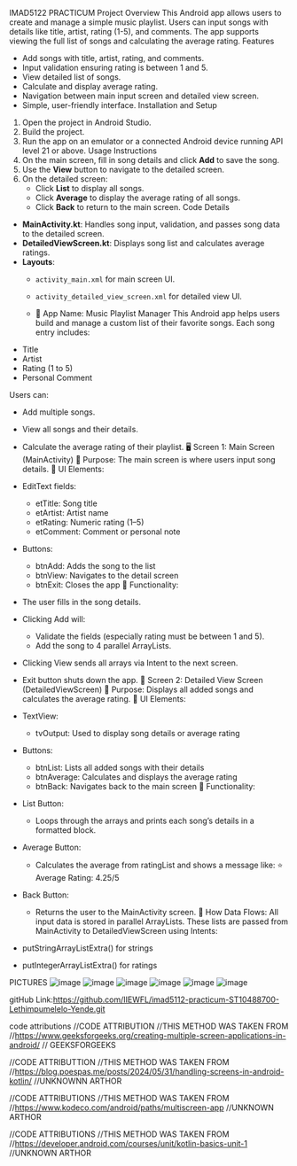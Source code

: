 IMAD5122 PRACTICUM Project Overview
This Android app allows users to create and manage a simple music playlist. Users can input songs with details like title, artist, rating (1-5), and comments. The app supports viewing the full list of songs and calculating the average rating.
Features
- Add songs with title, artist, rating, and comments.
- Input validation ensuring rating is between 1 and 5.
- View detailed list of songs.
- Calculate and display average rating.
- Navigation between main input screen and detailed view screen.
- Simple, user-friendly interface.
Installation and Setup
1. Open the project in Android Studio.
2. Build the project.
3. Run the app on an emulator or a connected Android device running API level 21 or above.
Usage Instructions
1. On the main screen, fill in song details and click **Add** to save the song.
2. Use the **View** button to navigate to the detailed screen.
3. On the detailed screen:
   - Click **List** to display all songs.
   - Click **Average** to display the average rating of all songs.
   - Click **Back** to return to the main screen.
Code Details
- **MainActivity.kt**: Handles song input, validation, and passes song data to the detailed screen.
- **DetailedViewScreen.kt**: Displays song list and calculates average ratings.
- **Layouts**:
  - `activity_main.xml` for main screen UI.
  - `activity_detailed_view_screen.xml` for detailed view UI.
 
  - 🎵 App Name: Music Playlist Manager
This Android app helps users build and manage a custom list of their favorite songs. Each song entry includes:
- Title
- Artist
- Rating (1 to 5)
- Personal Comment

Users can:
- Add multiple songs.
- View all songs and their details.
- Calculate the average rating of their playlist.
🖥️ Screen 1: Main Screen (MainActivity)
🔹 Purpose:
The main screen is where users input song details.
🔹 UI Elements:
- EditText fields:
  - etTitle: Song title
  - etArtist: Artist name
  - etRating: Numeric rating (1–5)
  - etComment: Comment or personal note

- Buttons:
  - btnAdd: Adds the song to the list
  - btnView: Navigates to the detail screen
  - btnExit: Closes the app
🔹 Functionality:
- The user fills in the song details.
- Clicking Add will:
  - Validate the fields (especially rating must be between 1 and 5).
  - Add the song to 4 parallel ArrayLists.
- Clicking View sends all arrays via Intent to the next screen.
- Exit button shuts down the app.
📄 Screen 2: Detailed View Screen (DetailedViewScreen)
🔹 Purpose:
Displays all added songs and calculates the average rating.
🔹 UI Elements:
- TextView:
  - tvOutput: Used to display song details or average rating

- Buttons:
  - btnList: Lists all added songs with their details
  - btnAverage: Calculates and displays the average rating
  - btnBack: Navigates back to the main screen
🔹 Functionality:
- List Button:
  - Loops through the arrays and prints each song’s details in a formatted block.
- Average Button:
  - Calculates the average from ratingList and shows a message like:
    ⭐ Average Rating: 4.25/5
- Back Button:
  - Returns the user to the MainActivity screen.
🔁 How Data Flows:
All input data is stored in parallel ArrayLists.
These lists are passed from MainActivity to DetailedViewScreen using Intents:
- putStringArrayListExtra() for strings
- putIntegerArrayListExtra() for ratings


PICTURES
![image](https://github.com/user-attachments/assets/6bfe52cc-26c2-467d-9ebb-7990dcf5cac7)
![image](https://github.com/user-attachments/assets/bfe5a81a-214f-435b-afa1-f71fd04dafc5)
![image](https://github.com/user-attachments/assets/285b84c5-2327-41e3-93ef-c364063caf02)
![image](https://github.com/user-attachments/assets/2ce5304a-a591-4177-ac36-cb0808629a91)
![image](https://github.com/user-attachments/assets/ad0839ef-a45c-424f-bbf2-3e566432b2d8)
![image](https://github.com/user-attachments/assets/15e0c026-9e16-4809-a020-7a0cbceb5766)

gitHub Link:https://github.com/IIEWFL/imad5112-practicum-ST10488700-Lethimpumelelo-Yende.git

code attributions
//CODE ATTRIBUTION
//THIS METHOD WAS TAKEN FROM
//https://www.geeksforgeeks.org/creating-multiple-screen-applications-in-android/
// GEEKSFORGEEKS

//CODE ATTRIBUTTION
//THIS METHOD WAS TAKEN FROM
//https://blog.poespas.me/posts/2024/05/31/handling-screens-in-android-kotlin/
//UNKNOWNN ARTHOR

//CODE ATTRIBUTIONS
//THIS METHOD WAS TAKEN FROM
//https://www.kodeco.com/android/paths/multiscreen-app
//UNKNOWN ARTHOR

//CODE ATTRIBUTIONS
//THIS METHOD WAS TAKEN FROM
//https://developer.android.com/courses/unit/kotlin-basics-unit-1
//UNKNOWN ARTHOR








